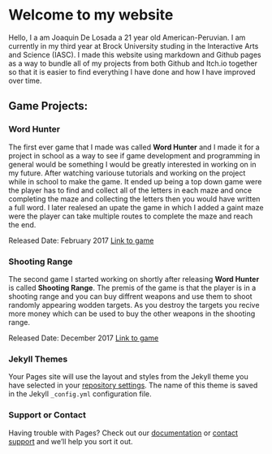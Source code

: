 # Welcome to my website

Hello, I a am Joaquin De Losada a 21 year old American-Peruvian. I am currently in my third year at Brock University studing in the Interactive Arts and Science (IASC). I made this website using markdown and Github pages as a way to bundle all of my projects from both Github and Itch.io together so that it is easier to find everything I have done and how I have improved over time.

## Game Projects:

### Word Hunter
The first ever game that I made was called **Word Hunter** and I made it for a project in school as a way to see if game development and programming in general would be something I would be greatly interested in working on in my future. After watching variouse tutorials and working on the project while in school to make the game. It ended up being a top down game were the player has to find and collect all of the letters in each maze and once completing the maze and collecting the letters then you would have written a full word. I later realesed an upate the game in which I added a gaint maze were the player can take multiple routes to complete the maze and reach the end.

Released Date: February 2017
[Link to game](https://montain-productions.itch.io/word-hunter)

### Shooting Range
The second game I started working on shortly after releasing **Word Hunter** is called **Shooting Range**. The premis of the game is that the player is in a shooting range and you can buy diffrent weapons and use them to shoot randomly appearing wodden targets. As you destroy the targets you recive more money which can be used to buy the other weapons in the shooting range.

Released Date: December 2017
[Link to game](https://montain-productions.itch.io/shooting-range)

### Jekyll Themes

Your Pages site will use the layout and styles from the Jekyll theme you have selected in your [repository settings](https://github.com/Montainproductions/Joaquin.github.io/settings/pages). The name of this theme is saved in the Jekyll `_config.yml` configuration file.

### Support or Contact

Having trouble with Pages? Check out our [documentation](https://docs.github.com/categories/github-pages-basics/) or [contact support](https://support.github.com/contact) and we’ll help you sort it out.
